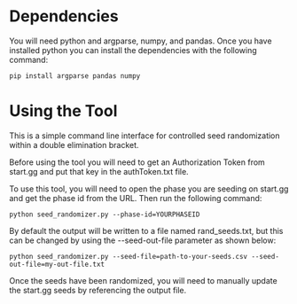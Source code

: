 # Dependencies
You will need python and argparse, numpy, and pandas. Once you have installed python you can install the dependencies with the following command:

```
pip install argparse pandas numpy
```

# Using the Tool
This is a simple command line interface for controlled seed randomization within a double elimination bracket. 

Before using the tool you will need to get an Authorization Token from start.gg and put that key in the authToken.txt file.

To use this tool, you will need to open the phase you are seeding on start.gg and get the phase id from the URL. Then run the following command:

```python seed_randomizer.py --phase-id=YOURPHASEID```

By default the output will be written to a file named rand_seeds.txt, but this can be changed by using the --seed-out-file parameter as shown below:

```python seed_randomizer.py --seed-file=path-to-your-seeds.csv --seed-out-file=my-out-file.txt```

Once the seeds have been randomized, you will need to manually update the start.gg seeds by referencing the output file.
